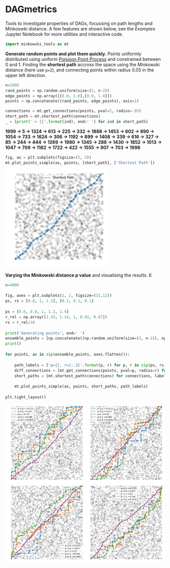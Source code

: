 # DAGmetrics

Tools to investigate properties of DAGs, focussing on path lengths and Minkoswki distance. A few features are shown below, see the *Examples* Jupyter Notebook for more utilities and interactive code.

```python
import minkowski_tools as mt
```
**Generate random points and plot them quickly.** Points uniformly  distributed using uniform [Poission Point Process](https://en.wikipedia.org/wiki/Poisson_point_process) and constrained between 0 and 1. Finding the **shortest path** accross the space using the Minkowski distance (here use `p=2`), and connecting points within radius 0.05 in the upper left direction.

```python
n=2000
rand_points = np.random.uniform(size=(2, n-2))
edge_points = np.array([[0.0, 1.0],[0.0, 1.0]])
points = np.concatenate((rand_points, edge_points), axis=1)
```

```python
connections = mt.get_connections(points, pval=2, radius=.05)
short_path = mt.shortest_path(connections)
_ = [print('-> {}'.format(ind), end=' ') for ind in short_path]
```

**1999 -> 5 -> 1324 -> 613 -> 225 -> 332 -> 1888 -> 1453 -> 602 -> 890 -> 1054 -> 733 -> 1624 -> 306 -> 1192 -> 899 -> 1408 -> 339 -> 616 -> 327 -> 85 -> 244 -> 444 -> 1269 -> 1980 -> 1345 -> 288 -> 1430 -> 1852 -> 1013 -> 1047 -> 709 -> 1182 -> 1722 -> 422 -> 1555 -> 907 -> 703 -> 1998**

```python
fig, ax = plt.subplots(figsize=(5, 5))
mt.plot_points_simple(ax, points, [short_path], ['Shortest Path'])
```
![png](img/output_7_1.png)

**Varying the Minkowski distance p value** and visualising the results.
6
```python
n=4000

fig, axes = plt.subplots(2, 2, figsize=(12,12))
ps, rs = [0.8, 1, 1.2], [0.2, 0.1, 0.1]

ps = [0.6, 0.8, 1, 1.2, 1.4]
r_rel = np.array([1.43, 1.14, 1, 0.92, 0.87])
rs = r_rel/20

print('Generating points', end=' ')
ensemble_points = [np.concatenate((np.random.uniform(size=(2, n-2)), np.array([[0.0, 1.0],[0.0, 1.0]])), axis=1) for count in range(4)]
print()

for points, ax in zip(ensemble_points, axes.flatten()):

    path_labels = ['p={}, r={:.3}'.format(p, r) for p, r in zip(ps, rs)]
    diff_connections = [mt.get_connections(points, pval=p, radius=r) for p, r,label in zip(ps, rs, path_labels)]
    short_paths = [mt.shortest_path(connections) for connections, label in zip(diff_connections, path_labels)]

    mt.plot_points_simple(ax, points, short_paths, path_labels)

plt.tight_layout()
```
![png](img/output_9_3.png)



```python

```
